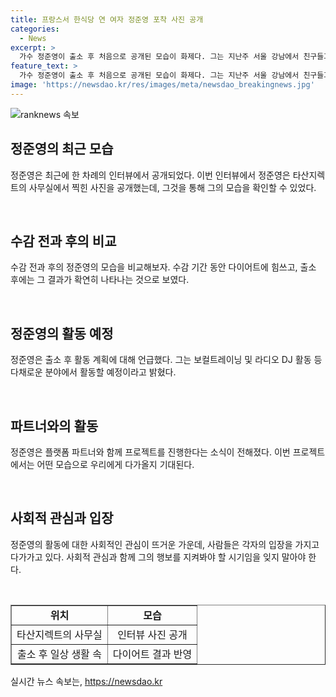 ```yaml
---
title: 프랑스서 한식당 연 여자 정준영 포착 사진 공개
categories:
  - News
excerpt: >
  가수 정준영이 출소 후 처음으로 공개된 모습이 화제다. 그는 지난주 서울 강남에서 친구들과 함께 한 모습을 드러냈는데, 사람들은 그의 변화된 삶에 대해 이목을 집중하고 있다.
feature_text: >
  가수 정준영이 출소 후 처음으로 공개된 모습이 화제다. 그는 지난주 서울 강남에서 친구들과 함께 한 모습을 드러냈는데, 사람들은 그의 변화된 삶에 대해 이목을 집중하고 있다.
image: 'https://newsdao.kr/res/images/meta/newsdao_breakingnews.jpg'
---
```


<p><img src="https://newsdao.kr/res/images/meta/newsdao_breakingnews.jpg" alt="ranknews 속보" /></p>

<h2 data-ke-size="size26">정준영의 최근 모습</h2>

<p>정준영은 최근에 한 차례의 인터뷰에서 공개되었다. 이번 인터뷰에서 정준영은 타산지렉트의 사무실에서 찍힌 사진을 공개했는데, 그것을 통해 그의 모습을 확인할 수 있었다. </p>

<p data-ke-size="size16">&nbsp;</p>

<h2 data-ke-size="size26">수감 전과 후의 비교</h2>

<p>수감 전과 후의 정준영의 모습을 비교해보자. 수감 기간 동안 다이어트에 힘쓰고, 출소 후에는 그 결과가 확연히 나타나는 것으로 보였다.</p>

<p data-ke-size="size16">&nbsp;</p>

<h2 data-ke-size="size26">정준영의 활동 예정</h2>

<p>정준영은 출소 후 활동 계획에 대해 언급했다. 그는 보컬트레이닝 및 라디오 DJ 활동 등 다채로운 분야에서 활동할 예정이라고 밝혔다.</p>

<p data-ke-size="size16">&nbsp;</p>

<h2 data-ke-size="size26">파트너와의 활동</h2>

<p>정준영은 플랫폼 파트너와 함께 프로젝트를 진행한다는 소식이 전해졌다. 이번 프로젝트에서는 어떤 모습으로 우리에게 다가올지 기대된다.</p>

<p data-ke-size="size16">&nbsp;</p>

<h2 data-ke-size="size26">사회적 관심과 입장</h2>

<p>정준영의 활동에 대한 사회적인 관심이 뜨거운 가운데, 사람들은 각자의 입장을 가지고 다가가고 있다. 사회적 관심과 함께 그의 행보를 지켜봐야 할 시기임을 잊지 말아야 한다.</p>

<p data-ke-size="size16">&nbsp;</p>

<table style="width: 100%;" border="1">
<tbody>
<tr>
<td style="text-align: center; height: 17px;"><b>위치</b></td>
<td style="text-align: center; height: 17px;"><b>모습</b></td>
</tr>
<tr>
<td style="text-align: center; height: 17px;">타산지렉트의 사무실</td>
<td style="text-align: center; height: 17px;">인터뷰 사진 공개</td>
</tr>
<tr>
<td style="text-align: center; height: 17px;">출소 후 일상 생활 속</td>
<td style="text-align: center; height: 17px;">다이어트 결과 반영</td>
</tr>
</tbody>
</table>
실시간 뉴스 속보는, <a href="https://newsdao.kr" rel="dofollow">https://newsdao.kr</a>


